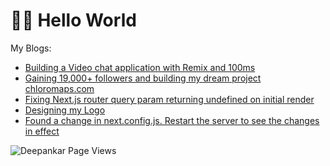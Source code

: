 # 👋🏽 Hello World

My Blogs:

<!--START_SECTION:feed-->
* [Building a Video chat application with Remix and 100ms](https:&#x2F;&#x2F;dpnkr.in&#x2F;blog&#x2F;remix-video-chat-app)
* [Gaining 19,000+ followers and building my dream project chloromaps.com](https:&#x2F;&#x2F;dpnkr.in&#x2F;blog&#x2F;building-maps-affinity-and-chloromaps)
* [Fixing Next.js router query param returning undefined on initial render](https:&#x2F;&#x2F;dpnkr.in&#x2F;blog&#x2F;nextjs-router-query-undefined)
* [Designing my Logo](https:&#x2F;&#x2F;dpnkr.in&#x2F;blog&#x2F;designing-logo)
* [Found a change in next.config.js. Restart the server to see the changes in effect](https:&#x2F;&#x2F;dpnkr.in&#x2F;blog&#x2F;nextjs-config)
<!--END_SECTION:feed-->

<p align="left"> <img src="https://komarev.com/ghpvc/?username=Deep-Codes&label=Views&color=blue&style=plastic" alt="Deepankar Page Views" /> </p>
